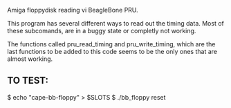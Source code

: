 Amiga floppydisk reading vi BeagleBone PRU.

This program has several different ways to read out the timing data.
Most of these subcomands, are in a buggy state or completly not working.

The functions called pru_read_timing and pru_write_timing, which are
the last functions to be added to this code seems to be the only ones
that are almost working.

## TO TEST:

   $ echo "cape-bb-floppy" > $SLOTS
   $ ./bb_floppy reset

